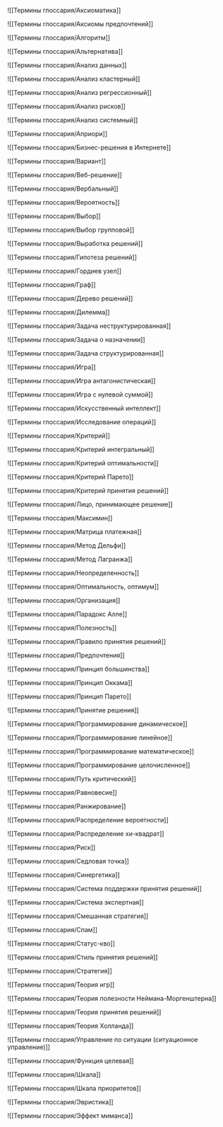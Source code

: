 ![[Термины глоссария/Аксиоматика]]

![[Термины глоссария/Аксиомы предпочтений]]

![[Термины глоссария/Алгоритм]]

![[Термины глоссария/Альтернатива]]

![[Термины глоссария/Анализ данных]]

![[Термины глоссария/Анализ кластерный]]

![[Термины глоссария/Анализ регрессионный]]

![[Термины глоссария/Анализ рисков]]

![[Термины глоссария/Анализ системный]]

![[Термины глоссария/Априори]]

![[Термины глоссария/Бизнес-решения в Интернете]]

![[Термины глоссария/Вариант]]

![[Термины глоссария/Веб-решение]]

![[Термины глоссария/Вербальный]]

![[Термины глоссария/Вероятность]]

![[Термины глоссария/Выбор]]

![[Термины глоссария/Выбор групповой]]

![[Термины глоссария/Выработка решений]]

![[Термины глоссария/Гипотеза решений]]

![[Термины глоссария/Гордиев узел]]

![[Термины глоссария/Граф]]

![[Термины глоссария/Дерево решений]]

![[Термины глоссария/Дилемма]]

![[Термины глоссария/Задача неструктурированная]]

![[Термины глоссария/Задача о назначении]]

![[Термины глоссария/Задача структурированная]]

![[Термины глоссария/Игра]]

![[Термины глоссария/Игра антагонистическая]]

![[Термины глоссария/Игра с нулевой суммой]]

![[Термины глоссария/Искусственный интеллект]]

![[Термины глоссария/Исследование операций]]

![[Термины глоссария/Критерий]]

![[Термины глоссария/Критерий интегральный]]

![[Термины глоссария/Критерий оптимальности]]

![[Термины глоссария/Критерий Парето]]

![[Термины глоссария/Критерий принятия решений]]

![[Термины глоссария/Лицо, принимающее решение]]

![[Термины глоссария/Максимин]]

![[Термины глоссария/Матрица платежная]]

![[Термины глоссария/Метод Дельфи]]

![[Термины глоссария/Метод Лагранжа]]

![[Термины глоссария/Неопределенность]]

![[Термины глоссария/Оптимальность, оптимум]]

![[Термины глоссария/Организация]]

![[Термины глоссария/Парадокс Алле]]

![[Термины глоссария/Полезность]]

![[Термины глоссария/Правило принятия решений]]

![[Термины глоссария/Предпочтения]]

![[Термины глоссария/Принцип большинства]]

![[Термины глоссария/Принцип Оккама]]

![[Термины глоссария/Принцип Парето]]

![[Термины глоссария/Принятие решения]]

![[Термины глоссария/Программирование динамическое]]

![[Термины глоссария/Программирование линейное]]

![[Термины глоссария/Программирование математическое]]

![[Термины глоссария/Программирование целочисленное]]

![[Термины глоссария/Путь критический]]

![[Термины глоссария/Равновесие]]

![[Термины глоссария/Ранжирование]]

![[Термины глоссария/Распределение вероятности]]

![[Термины глоссария/Распределение хи-квадрат]]

![[Термины глоссария/Риск]]

![[Термины глоссария/Седловая точка]]

![[Термины глоссария/Синергетика]]

![[Термины глоссария/Система поддержки принятия решений]]

![[Термины глоссария/Система экспертная]]

![[Термины глоссария/Смешанная стратегия]]

![[Термины глоссария/Спам]]

![[Термины глоссария/Статус-кво]]

![[Термины глоссария/Стиль принятия решений]]

![[Термины глоссария/Стратегия]]

![[Термины глоссария/Теория игр]]

![[Термины глоссария/Теория полезности Неймана-Моргенштерна]]

![[Термины глоссария/Теория принятия решений]]

![[Термины глоссария/Теория Холланда]]

![[Термины глоссария/Управление по ситуации (ситуационное управление)]]

![[Термины глоссария/Функция целевая]]

![[Термины глоссария/Шкала]]

![[Термины глоссария/Шкала приоритетов]]

![[Термины глоссария/Эвристика]]

![[Термины глоссария/Эффект миманса]]